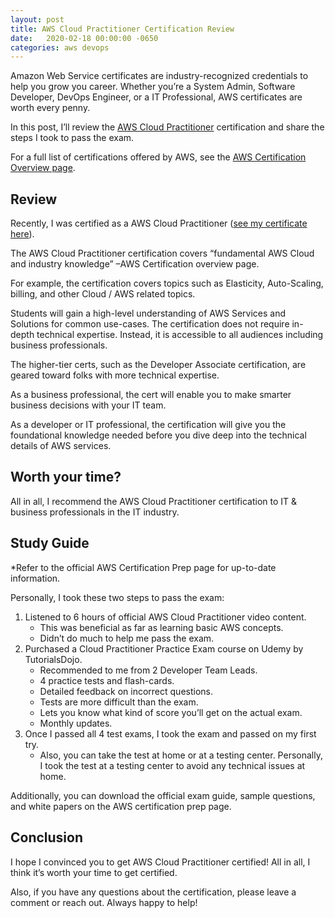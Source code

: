 ```yaml
---
layout: post
title: AWS Cloud Practitioner Certification Review
date:   2020-02-18 00:00:00 -0650
categories: aws devops
---
```


Amazon Web Service certificates are industry-recognized credentials to help you grow you career. Whether you’re a System Admin, Software Developer, DevOps Engineer, or a IT Professional, AWS certificates are worth every penny.

In this post, I’ll review the [AWS Cloud Practitioner](https://aws.amazon.com/certification/certified-cloud-practitioner/) certification and share the steps I took to pass the exam.

For a full list of certifications offered by AWS, see the [AWS Certification Overview page](https://aws.amazon.com/certification/).

## Review
Recently, I was certified as a AWS Cloud Practitioner ([see my certificate here](https://www.certmetrics.com/amazon/public/badge.aspx?i=9&t=c&d=2020-02-13&ci=AWS01280399)).

The AWS Cloud Practitioner certification covers “fundamental AWS Cloud and industry knowledge” –AWS Certification overview page.

For example, the certification covers topics such as Elasticity, Auto-Scaling, billing, and other Cloud / AWS related topics.

Students will gain a high-level understanding of AWS Services and Solutions for common use-cases. The certification does not require in-depth technical expertise. Instead, it is accessible to all audiences including business professionals.

The higher-tier certs, such as the Developer Associate certification, are geared toward folks with more technical expertise.

As a business professional, the cert will enable you to make smarter business decisions with your IT team.

As a developer or IT professional, the certification will give you the foundational knowledge needed before you dive deep into the technical details of AWS services.

## Worth your time?
All in all, I recommend the AWS Cloud Practitioner certification to IT & business professionals in the IT industry.

## Study Guide
*Refer to the official AWS Certification Prep page for up-to-date information.

Personally, I took these two steps to pass the exam:

1. Listened to 6 hours of official AWS Cloud Practitioner video content.
    * This was beneficial as far as learning basic AWS concepts.
    * Didn’t do much to help me pass the exam.
2. Purchased a Cloud Practitioner Practice Exam course on Udemy by TutorialsDojo.
    * Recommended to me from 2 Developer Team Leads.
    * 4 practice tests and flash-cards.
    * Detailed feedback on incorrect questions.
    * Tests are more difficult than the exam.
    * Lets you know what kind of score you’ll get on the actual exam.
    * Monthly updates.
3. Once I passed all 4 test exams, I took the exam and passed on my first try.
    * Also, you can take the test at home or at a testing center. Personally, I took the test at a testing center to avoid any technical issues at home.

Additionally, you can download the official exam guide, sample questions, and white papers on the AWS certification prep page.

## Conclusion
I hope I convinced you to get AWS Cloud Practitioner certified! All in all, I think it’s worth your time to get certified.

Also, if you have any questions about the certification, please leave a comment or reach out. Always happy to help!
